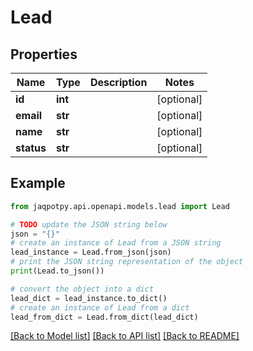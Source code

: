 # Lead


## Properties

Name | Type | Description | Notes
------------ | ------------- | ------------- | -------------
**id** | **int** |  | [optional] 
**email** | **str** |  | [optional] 
**name** | **str** |  | [optional] 
**status** | **str** |  | [optional] 

## Example

```python
from jaqpotpy.api.openapi.models.lead import Lead

# TODO update the JSON string below
json = "{}"
# create an instance of Lead from a JSON string
lead_instance = Lead.from_json(json)
# print the JSON string representation of the object
print(Lead.to_json())

# convert the object into a dict
lead_dict = lead_instance.to_dict()
# create an instance of Lead from a dict
lead_from_dict = Lead.from_dict(lead_dict)
```
[[Back to Model list]](../README.md#documentation-for-models) [[Back to API list]](../README.md#documentation-for-api-endpoints) [[Back to README]](../README.md)


